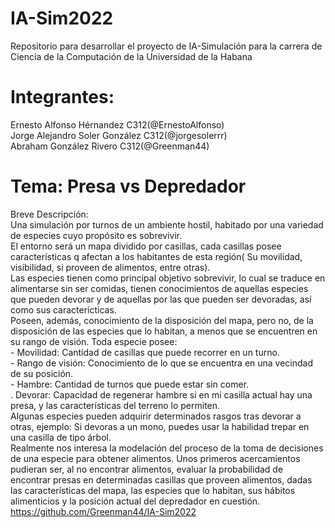 # IA-Sim2022
Repositorio para desarrollar el proyecto de IA-Simulación para la carrera de Ciencia de la Computación de la Universidad de la Habana

# Integrantes:
Ernesto Alfonso Hérnandez C312(@ErnestoAlfonso) \
Jorge Alejandro Soler González C312(@jorgesolerrr) \
Abraham González Rivero C312(@Greenman44)

# Tema: Presa vs Depredador
Breve Descripción: \
  Una simulación por turnos de un ambiente hostil, habitado por una variedad de especies cuyo propósito es sobrevivir. \
  El entorno será un mapa dividido por casillas, cada casillas posee características q afectan a los habitantes de esta región( Su movilidad, visibilidad, si proveen de alimentos, entre otras).\
  Las especies tienen como principal objetivo sobrevivir, lo cual se traduce en alimentarse sin ser comidas, tienen conocimientos de aquellas especies que pueden devorar y de aquellas por las que pueden ser devoradas, así como sus caracterícticas. \
  Poseen, además, conocimiento de la disposición del mapa, pero no, de la disposición de las especies que lo habitan, a menos que se encuentren en su rango de visión.
  Toda especie posee: \
    - Movilidad: Cantidad de casillas que puede recorrer en un turno. \
    - Rango de visión: Conocimiento de lo que se encuentra en una vecindad de su posición. \
    - Hambre: Cantidad de turnos que puede estar sin comer. \
    . Devorar: Capacidad de regenerar hambre si en mi casilla actual hay una presa, y las características del terreno lo permiten. \
  Algunas especies pueden adquirir determinados rasgos tras devorar a otras, ejemplo: Si devoras a un mono, puedes usar la habilidad trepar en una casilla de tipo árbol. \
  Realmente nos interesa la modelación del proceso de la toma de decisiones de una especie para obtener alimentos. Unos primeros acercamientos pudieran ser, al no encontrar alimentos, evaluar la probabilidad de encontrar presas en determinadas casillas que proveen alimentos, dadas las características del mapa, las especies que lo habitan, sus hábitos alimenticios y la posición actual del  depredador en cuestión. \
  https://github.com/Greenman44/IA-Sim2022
